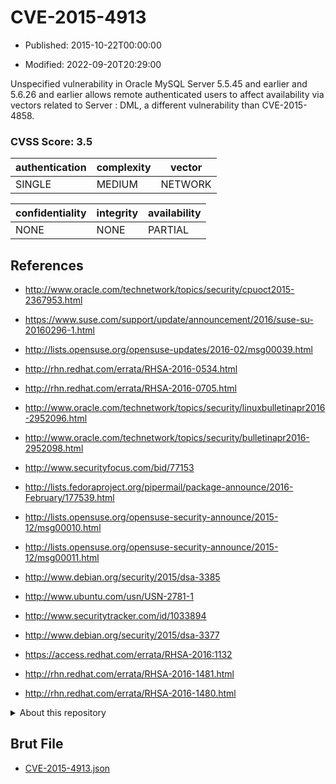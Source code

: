 # CVE-2015-4913

- Published: 2015-10-22T00:00:00

- Modified: 2022-09-20T20:29:00

Unspecified vulnerability in Oracle MySQL Server 5.5.45 and earlier and 5.6.26 and earlier allows remote authenticated users to affect availability via vectors related to Server : DML, a different vulnerability than CVE-2015-4858.

### CVSS Score: **3.5**

| authentication | complexity | vector |
| --- | --- | --- |
| SINGLE | MEDIUM | NETWORK |

| confidentiality | integrity | availability |
| --- | --- | --- |
| NONE | NONE | PARTIAL |

## References

* http://www.oracle.com/technetwork/topics/security/cpuoct2015-2367953.html

* https://www.suse.com/support/update/announcement/2016/suse-su-20160296-1.html

* http://lists.opensuse.org/opensuse-updates/2016-02/msg00039.html

* http://rhn.redhat.com/errata/RHSA-2016-0534.html

* http://rhn.redhat.com/errata/RHSA-2016-0705.html

* http://www.oracle.com/technetwork/topics/security/linuxbulletinapr2016-2952096.html

* http://www.oracle.com/technetwork/topics/security/bulletinapr2016-2952098.html

* http://www.securityfocus.com/bid/77153

* http://lists.fedoraproject.org/pipermail/package-announce/2016-February/177539.html

* http://lists.opensuse.org/opensuse-security-announce/2015-12/msg00010.html

* http://lists.opensuse.org/opensuse-security-announce/2015-12/msg00011.html

* http://www.debian.org/security/2015/dsa-3385

* http://www.ubuntu.com/usn/USN-2781-1

* http://www.securitytracker.com/id/1033894

* http://www.debian.org/security/2015/dsa-3377

* https://access.redhat.com/errata/RHSA-2016:1132

* http://rhn.redhat.com/errata/RHSA-2016-1481.html

* http://rhn.redhat.com/errata/RHSA-2016-1480.html

<details>
<summary>About this repository</summary> 

  This repository is part of the project [Live Hack CVE](https://github.com/Live-Hack-CVE). Main website can be found [www.live-hack.org](https://www.live-hack.org) 
  
  Made by [Sn0wAlice](https://github.com/Sn0wAlice) for the people that care about security and need to have a feed of the latest CVEs. Hope you enjoy it, don't forget to star the repo and follow me on [Twitter](https://twitter.com/Sn0wAlice) and [Github](https://github.com/Sn0wAlice). And that is my [personnal website](https://www.alice-snow.me/)

  - [Home Page](https://github.com/Live-Hack-CVE)
  - [Framework](https://github.com/Live-Hack-CVE/cve-framework)
  - [CVE database](https://github.com/Live-Hack-CVE/full_database)
  - [Changelog](https://github.com/Live-Hack-CVE/Changelog)
</details>

## Brut File

* [CVE-2015-4913.json](https://raw.githubusercontent.com/Live-Hack-CVE/full_database/main/cves/2015/CVE-2015-4913.json)

